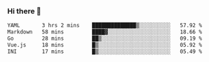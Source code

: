 ### Hi there 👋

<!--
**urzz/urzz** is a ✨ _special_ ✨ repository because its `README.md` (this file) appears on your GitHub profile.

Here are some ideas to get you started:

- 🔭 I’m currently working on ...
- 🌱 I’m currently learning ...
- 👯 I’m looking to collaborate on ...
- 🤔 I’m looking for help with ...
- 💬 Ask me about ...
- 📫 How to reach me: ...
- 😄 Pronouns: ...
- ⚡ Fun fact: ...
-->

<!--START_SECTION:waka-->

```txt
YAML       3 hrs 2 mins    ██████████████▒░░░░░░░░░░   57.92 %
Markdown   58 mins         ████▓░░░░░░░░░░░░░░░░░░░░   18.66 %
Go         28 mins         ██▒░░░░░░░░░░░░░░░░░░░░░░   09.19 %
Vue.js     18 mins         █▒░░░░░░░░░░░░░░░░░░░░░░░   05.92 %
INI        17 mins         █▒░░░░░░░░░░░░░░░░░░░░░░░   05.49 %
```

<!--END_SECTION:waka-->

